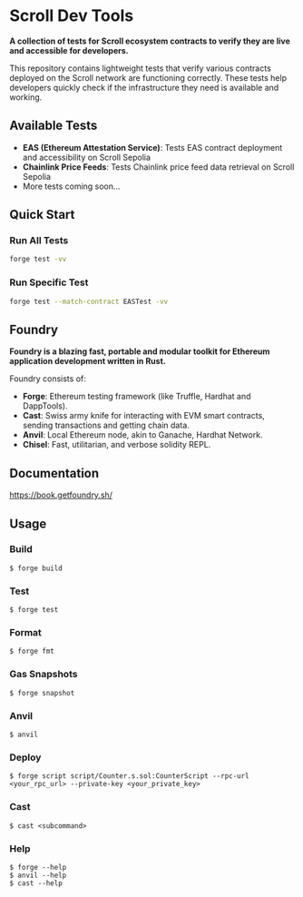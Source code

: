 # Scroll Dev Tools

**A collection of tests for Scroll ecosystem contracts to verify they are live and accessible for developers.**

This repository contains lightweight tests that verify various contracts deployed on the Scroll network are functioning correctly. These tests help developers quickly check if the infrastructure they need is available and working.

## Available Tests

- **EAS (Ethereum Attestation Service)**: Tests EAS contract deployment and accessibility on Scroll Sepolia
- **Chainlink Price Feeds**: Tests Chainlink price feed data retrieval on Scroll Sepolia
- More tests coming soon...

## Quick Start

### Run All Tests
```bash
forge test -vv
```

### Run Specific Test
```bash
forge test --match-contract EASTest -vv
```

## Foundry

**Foundry is a blazing fast, portable and modular toolkit for Ethereum application development written in Rust.**

Foundry consists of:

- **Forge**: Ethereum testing framework (like Truffle, Hardhat and DappTools).
- **Cast**: Swiss army knife for interacting with EVM smart contracts, sending transactions and getting chain data.
- **Anvil**: Local Ethereum node, akin to Ganache, Hardhat Network.
- **Chisel**: Fast, utilitarian, and verbose solidity REPL.

## Documentation

https://book.getfoundry.sh/

## Usage

### Build

```shell
$ forge build
```

### Test

```shell
$ forge test
```

### Format

```shell
$ forge fmt
```

### Gas Snapshots

```shell
$ forge snapshot
```

### Anvil

```shell
$ anvil
```

### Deploy

```shell
$ forge script script/Counter.s.sol:CounterScript --rpc-url <your_rpc_url> --private-key <your_private_key>
```

### Cast

```shell
$ cast <subcommand>
```

### Help

```shell
$ forge --help
$ anvil --help
$ cast --help
```
